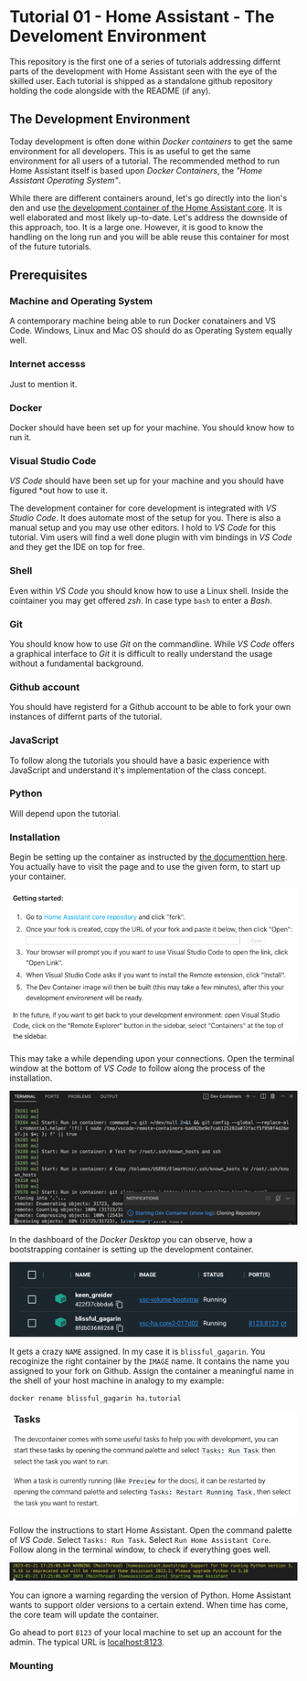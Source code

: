 # Tutorial 01 - Home Assistant - The Develoment Environment

This repository is the first one of a series of tutorials addressing differnt
parts of the development with Home Assistant seen with the eye of the skilled 
user. Each tutorial is shipped as a standalone github repository holding the
code alongside with the README (if any).

## The Development Environment

Today development is often done within *Docker containers* to get the same
environment for all developers. This is as useful to get the same environment for
all users of a tutorial. The recommended method to run Home Assistant itself is
based upon *Docker Containers*, the *"Home Assistant Operating System"*.

While there are different containers around, let's go directly into the lion's
den and use [the development container of the Home Assistant
core](https://github.com/home-assistant/core). It is well elaborated and most
likely up-to-date. Let's address the downside of this approach, too. It is a
large one. However, it is good to know the handling on the long run and you will
be able reuse this container for most of the future tutorials.

## Prerequisites

### Machine and Operating System

A contemporary machine being able to run Docker conatainers and VS Code.
Windows, Linux and Mac OS should do as Operating System equally well.

### Internet accesss

Just to mention it.

### Docker

Docker should have been set up for your machine. You should know how to run it.

### Visual Studio Code

*VS Code* should have been set up for your machine and you should have figured
*out how to use it.

The development container for core development is integrated with *VS Studio
Code*. It does automate most of the setup for you. There is also a manual setup
and you may use other editors. I hold to *VS Code* for this tutorial. Vim users
will find a well done plugin with vim bindings in *VS Code* and they get the IDE
on top for free.

### Shell

Even within *VS Code* you should know how to use a Linux shell. Inside the
cointainer you may get offered *zsh*. In case type `bash` to enter a *Bash*.

### Git

You should know how to use *Git* on the commandline. While *VS Code* offers a
graphical interface to *Git* it is difficult to really understand the usage
without a fundamental background.

### Github account

You should have registerd for a Github account to be able to fork your own
instances of differnt parts of the tutorial.

### JavaScript

To follow along the tutorials you should have a basic experience with JavaScript and understand it's implementation of the class concept.

### Python

Will depend upon the tutorial.

### Installation

Begin be setting up the container as instructed by [the documenttion
here](https://developers.home-assistant.io/docs/development_environment). You
actually have to visit the page and to use the given form, to start up your
container.

![instructions](img/instructions-for-dev-container.png)

This may take a while depending upon your connections. Open the terminal window at the bottom of *VS Code* to follow along the process of the installation.

![log of setup](img/process-of-container-setup.png)

In the dashboard of the *Docker Desktop* you can observe, how a bootstrapping container is setting up the development container.

![bootstrapping](img/bootstrapping.png)

It gets a crazy `NAME` assigned. In my case it is `blissful_gagarin`. You
recoginize the right container by the `IMAGE` name. It contains the name you
assigned to your fork on Github. Assign the container a meaningful name in the
shell of your host machine in analogy to my example:

```sh
docker rename blissful_gagarin ha.tutorial
```

![starting ha](img/starting-ha.png)

Follow the instructions to start Home Assistant. Open the command palette of *VS
Code*. Select `Tasks: Run Task`. Select `Run Home Assistant Core`. Follow along
in the terminal window, to check if everything goes well.

![deprecation warnig](img/deprecation-waring.png)

You can ignore a warning regarding the version of Python. Home Assistant wants
to support older versions to a certain extend. When time has come, the core team
will update the container.

Go ahead to port `8123` of your local machine to set up an account for the
admin. The typical URL is [localhost:8123](http://localhost:8123).

### Mounting

